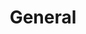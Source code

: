 ---
title: General
title_seo: null # string
slug: general
description: null # string
image: null # string
categories: []
toc: false
draft: true
noindex: true
translationKey: general
---